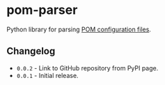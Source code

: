 # pom-parser

Python library for parsing [POM configuration files](https://pom.computer).

## Changelog

- `0.0.2` - Link to GitHub repository from PyPI page.
- `0.0.1` - Initial release.
